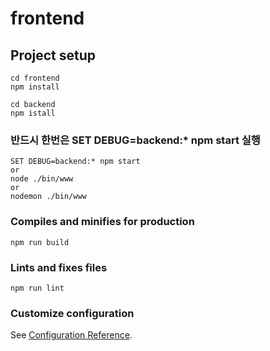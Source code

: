 # frontend

## Project setup
```
cd frontend
npm install

cd backend
npm istall
```

### 반드시 한번은 SET DEBUG=backend:* npm start 실행
```
SET DEBUG=backend:* npm start
or
node ./bin/www
or
nodemon ./bin/www
```



### Compiles and minifies for production
```
npm run build
```

### Lints and fixes files
```
npm run lint
```

### Customize configuration
See [Configuration Reference](https://cli.vuejs.org/config/).
